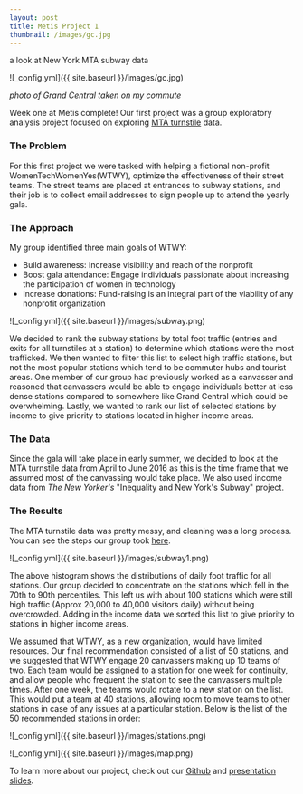 ```yaml
---
layout: post
title: Metis Project 1
thumbnail: /images/gc.jpg
---
```


a look at New York MTA subway data

![_config.yml]({{ site.baseurl }}/images/gc.jpg)

*photo of Grand Central taken on my commute*

Week one at Metis complete! Our first project was a group exploratory analysis project focused on exploring [MTA turnstile](http://web.mta.info/developers/turnstile.html) data.

### The Problem
For this first project we were tasked with helping a fictional non-profit WomenTechWomenYes(WTWY), optimize the effectiveness of their street teams. The street teams are placed at entrances to subway stations, and their job is to collect email addresses to sign people up to attend the yearly gala. 

### The Approach
My group identified three main goals of WTWY:
- Build awareness: Increase visibility and reach of the nonprofit
- Boost gala attendance: Engage individuals passionate about increasing the participation of women in technology
- Increase donations: Fund-raising is an integral part of the viability of any nonprofit organization

![_config.yml]({{ site.baseurl }}/images/subway.png)

We decided to rank the subway stations by total foot traffic (entries and exits for all turnstiles at a station) to determine which stations were the most trafficked. We then wanted to filter this list to select high traffic stations, but not the most popular stations which tend to be commuter hubs and tourist areas. One member of our group had previously worked as a canvasser and reasoned that canvassers would be able to engage individuals better at less dense stations compared to somewhere like Grand Central which could be overwhelming. Lastly, we wanted to rank our list of selected stations by income to give priority to stations located in higher income areas.

### The Data
Since the gala will take place in early summer, we decided to look at the MTA turnstile data from April to June 2016 as this is the time frame that we assumed most of the canvassing would take place. We also used income data from *The New Yorker's* "Inequality and New York's Subway" project.

### The Results
The MTA turnstile data was pretty messy, and cleaning was a long process. You can see the steps our group took [here](https://github.com/aliandra/proj1-mta/blob/master/benson_group_proj.ipynb).

![_config.yml]({{ site.baseurl }}/images/subway1.png)

The above histogram shows the distributions of daily foot traffic for all stations. Our group decided to concentrate on the stations which fell in the 70th to 90th percentiles. This left us with about 100 stations which were still high traffic (Approx 20,000 to 40,000 visitors daily) without being overcrowded. Adding in the income data we sorted this list to give priority to stations in higher income areas.

We assumed that WTWY, as a new organization, would have limited resources. Our final recommendation consisted of a list of 50 stations, and we suggested that WTWY engage 20 canvassers making up 10 teams of two. Each team would be assigned to a station for one week for continuity, and allow people who frequent the station to see the canvassers multiple times. After one week, the teams would rotate to a new station on the list. This would put a team at 40 stations, allowing room to move teams to other stations in case of any issues at a particular station. Below is the list of the 50 recommended stations in order:

![_config.yml]({{ site.baseurl }}/images/stations.png)

![_config.yml]({{ site.baseurl }}/images/map.png)

To learn more about our project, check out our [Github](https://github.com/aliandra/proj1-mta) and [presentation slides](https://docs.google.com/presentation/d/1Kk2ke27tmcTLrnVTbvl4qwXqbJQxO96oYoLrMCiZLlo/edit?usp=sharing).